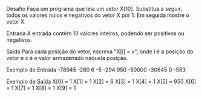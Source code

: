 Desafio
Faça um programa que leia um vetor X[10]. Substitua a seguir, todos os valores nulos e negativos do vetor X por 1. Em seguida mostre o vetor X.

Entrada
A entrada contém 10 valores inteiros, podendo ser positivos ou negativos.

Saída
Para cada posição do vetor, escreva "X[i] = x", onde i é a posição do vetor e x é o valor armazenado naquela posição.

Exemplo de Entrada
-78945
-260
6
-5
-294
950
-50000
-30645
0
-583

Exemplo de Saída
X[0] = 1
X[1] = 1
X[2] = 6
X[3] = 1
X[4] = 1
X[5] = 950
X[6] = 1
X[7] = 1
X[8] = 1
X[9] = 1
